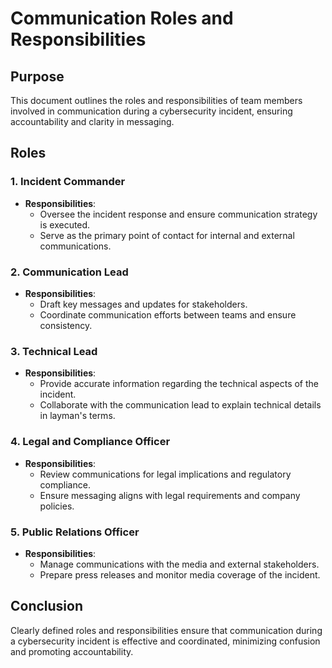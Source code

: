 # Communication Roles and Responsibilities

## Purpose
This document outlines the roles and responsibilities of team members involved in communication during a cybersecurity incident, ensuring accountability and clarity in messaging.

## Roles
### 1. Incident Commander
- **Responsibilities**:
  - Oversee the incident response and ensure communication strategy is executed.
  - Serve as the primary point of contact for internal and external communications.

### 2. Communication Lead
- **Responsibilities**:
  - Draft key messages and updates for stakeholders.
  - Coordinate communication efforts between teams and ensure consistency.

### 3. Technical Lead
- **Responsibilities**:
  - Provide accurate information regarding the technical aspects of the incident.
  - Collaborate with the communication lead to explain technical details in layman's terms.

### 4. Legal and Compliance Officer
- **Responsibilities**:
  - Review communications for legal implications and regulatory compliance.
  - Ensure messaging aligns with legal requirements and company policies.

### 5. Public Relations Officer
- **Responsibilities**:
  - Manage communications with the media and external stakeholders.
  - Prepare press releases and monitor media coverage of the incident.

## Conclusion
Clearly defined roles and responsibilities ensure that communication during a cybersecurity incident is effective and coordinated, minimizing confusion and promoting accountability.
